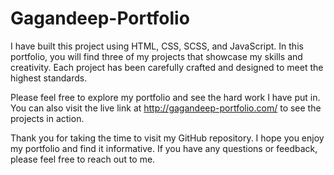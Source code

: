 # Gagandeep-Portfolio

I have built this project using HTML, CSS, SCSS, and JavaScript. In this portfolio, you will find three of my projects that showcase my skills and creativity. Each project has been carefully crafted and designed to meet the highest standards.

Please feel free to explore my portfolio and see the hard work I have put in. You can also visit the live link at http://gagandeep-portfolio.com/ to see the projects in action.

Thank you for taking the time to visit my GitHub repository. I hope you enjoy my portfolio and find it informative. If you have any questions or feedback, please feel free to reach out to me.
